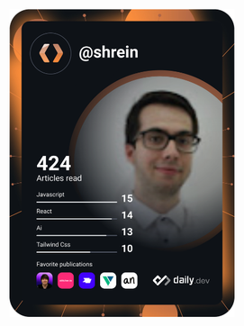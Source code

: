 <a href="https://app.daily.dev/shrein"><img src="https://github.com/figurluk/figurluk/blob/master/devcard.svg" width="400" alt="Luke's Dev Card"/></a>

<!--
**figurluk/figurluk** is a ✨ _special_ ✨ repository because its `README.md` (this file) appears on your GitHub profile.

Here are some ideas to get you started:

- 🔭 I’m currently working on ...
- 🌱 I’m currently learning ...
- 👯 I’m looking to collaborate on ...
- 🤔 I’m looking for help with ...
- 💬 Ask me about ...
- 📫 How to reach me: ...
- 😄 Pronouns: ...
- ⚡ Fun fact: ...
-->
